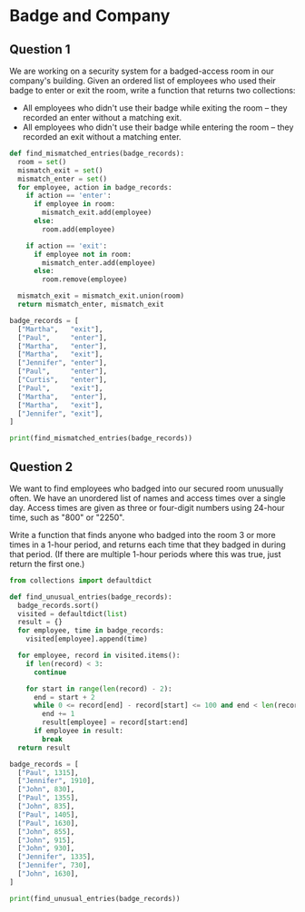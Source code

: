 # Badge and Company

## Question 1

We are working on a security system for a badged-access room in our company's building. Given an ordered list of employees who used their badge to enter or exit the room, write a function that returns two collections:

- All employees who didn't use their badge while exiting the room – they recorded an enter without a matching exit.
- All employees who didn't use their badge while entering the room – they recorded an exit without a matching enter.

```py
def find_mismatched_entries(badge_records):
  room = set()
  mismatch_exit = set()
  mismatch_enter = set()
  for employee, action in badge_records:
    if action == 'enter':
      if employee in room:
        mismatch_exit.add(employee)
      else:
        room.add(employee)

    if action == 'exit':
      if employee not in room:
        mismatch_enter.add(employee)
      else:
        room.remove(employee)

  mismatch_exit = mismatch_exit.union(room)
  return mismatch_enter, mismatch_exit

badge_records = [
  ["Martha",   "exit"],
  ["Paul",     "enter"],
  ["Martha",   "enter"],
  ["Martha",   "exit"],
  ["Jennifer", "enter"],
  ["Paul",     "enter"],
  ["Curtis",   "enter"],
  ["Paul",     "exit"],
  ["Martha",   "enter"],
  ["Martha",   "exit"],
  ["Jennifer", "exit"],
]

print(find_mismatched_entries(badge_records))
```

## Question 2

We want to find employees who badged into our secured room unusually often. We have an unordered list of names and access times over a single day. Access times are given as three or four-digit numbers using 24-hour time, such as "800" or "2250".

Write a function that finds anyone who badged into the room 3 or more times in a 1-hour period, and returns each time that they badged in during that period. (If there are multiple 1-hour periods where this was true, just return the first one.)

```py
from collections import defaultdict

def find_unusual_entries(badge_records):
  badge_records.sort()
  visited = defaultdict(list)
  result = {}
  for employee, time in badge_records:
    visited[employee].append(time)

  for employee, record in visited.items():
    if len(record) < 3:
      continue

    for start in range(len(record) - 2):
      end = start + 2
      while 0 <= record[end] - record[start] <= 100 and end < len(record):
        end += 1
        result[employee] = record[start:end]
      if employee in result:
        break
  return result

badge_records = [
  ["Paul", 1315],
  ["Jennifer", 1910],
  ["John", 830],
  ["Paul", 1355],
  ["John", 835],
  ["Paul", 1405],
  ["Paul", 1630],
  ["John", 855],
  ["John", 915],
  ["John", 930],
  ["Jennifer", 1335],
  ["Jennifer", 730],
  ["John", 1630],
]

print(find_unusual_entries(badge_records))
```
